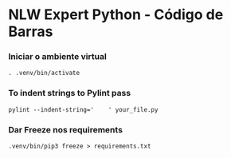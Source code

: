 # NLW Expert Python - Código de Barras

### Iniciar o ambiente virtual
`. .venv/bin/activate`

### To indent strings to Pylint pass
`pylint --indent-string='    ' your_file.py`

### Dar Freeze nos requirements
`.venv/bin/pip3 freeze > requirements.txt`